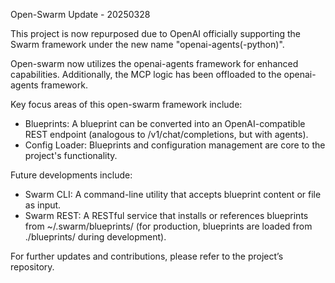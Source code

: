 Open-Swarm Update - 20250328

This project is now repurposed due to OpenAI officially supporting the Swarm framework under the new name "openai-agents(-python)".

Open-swarm now utilizes the openai-agents framework for enhanced capabilities. Additionally, the MCP logic has been offloaded to the openai-agents framework.

Key focus areas of this open-swarm framework include:
- Blueprints: A blueprint can be converted into an OpenAI-compatible REST endpoint (analogous to /v1/chat/completions, but with agents).
- Config Loader: Blueprints and configuration management are core to the project's functionality.

Future developments include:
- Swarm CLI: A command-line utility that accepts blueprint content or file as input.
- Swarm REST: A RESTful service that installs or references blueprints from ~/.swarm/blueprints/ (for production, blueprints are loaded from ./blueprints/ during development).

For further updates and contributions, please refer to the project’s repository.